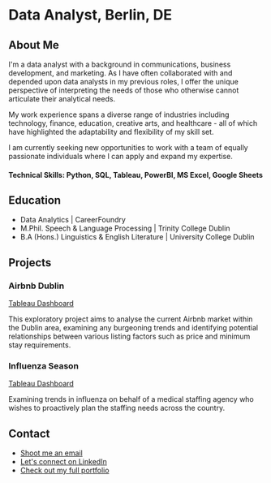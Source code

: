 # Data Analyst, Berlin, DE

## About Me
I'm a data analyst with a background in communications, business development, and marketing. As I have often collaborated with and depended upon data analysts in my previous roles, I offer the unique perspective of interpreting the needs of those who otherwise cannot articulate their analytical needs. 

My work experience spans a diverse range of industries including technology, finance, education, creative arts, and healthcare - all of which have highlighted the adaptability and flexibility of my skill set.

I am currently seeking new opportunities to work with a team of equally passionate individuals where I can apply and expand my expertise.

#### Technical Skills: Python, SQL, Tableau, PowerBI, MS Excel, Google Sheets

## Education
- Data Analytics | CareerFoundry 			       		
- M.Phil. Speech & Language Processing	| Trinity College Dublin 			        		
- B.A (Hons.) Linguistics & English Literature | University College Dublin

## Projects
### Airbnb Dublin
[Tableau Dashboard](https://public.tableau.com/app/profile/helen.fitzgerald/viz/AirbnbDublin_17131705106320/Airbnb?publish=yes)

This exploratory project aims to  analyse the current Airbnb market within the Dublin area, examining any burgeoning trends and identifying potential relationships between various listing factors such as price and minimum stay requirements.

### Influenza Season
[Tableau Dashboard](https://public.tableau.com/views/PreparingforInfluenzaSeason_17079225734830/PreparingforInfluenzaSeason?:language=en-GB&:sid=&:display_count=n&:origin=viz_share_link)

Examining trends in influenza on behalf of a medical staffing agency who wishes to proactively plan the staffing needs across the country.

## Contact
- [Shoot me an email](mailto:helenbeirthfitzgerald@gmail.com)
- [Let's connect on LinkedIn](https://www.linkedin.com/in/helen-fitzgerald/)
- [Check out my full portfolio](https://helen-fitzgerald.github.io/Portfolio/Helen%20FitzGerald%20-%20Portfolio.pdf)

